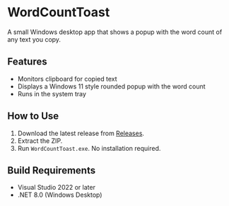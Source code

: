 # WordCountToast

A small Windows desktop app that shows a popup with the word count of any text you copy.

## Features
- Monitors clipboard for copied text
- Displays a Windows 11 style rounded popup with the word count
- Runs in the system tray

## How to Use
1. Download the latest release from [Releases](../../releases).
2. Extract the ZIP.
3. Run `WordCountToast.exe`. No installation required.

## Build Requirements
- Visual Studio 2022 or later
- .NET 8.0 (Windows Desktop)
